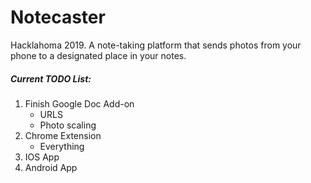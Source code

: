 # Notecaster
Hacklahoma 2019.  A note-taking platform that sends photos from your phone to a designated place in your notes.

##### Current TODO List: 
1. Finish Google Doc Add-on 
   * URLS
   * Photo scaling 
2. Chrome Extension 
   * Everything 
3. IOS App 
4. Android App 



